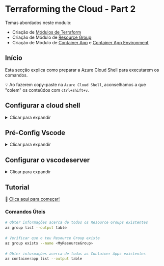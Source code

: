 # Terraforming the Cloud - Part 2

Temas abordados neste modulo:

* Criação de [Módulos de Terraform](https://www.terraform.io/docs/language/modules/syntax.html)
* Criação de Módulo de [Resource Group](https://registry.terraform.io/providers/hashicorp/azurerm/latest/docs/resources/resource_group)
* Criação de Módulo de [Container App](https://registry.terraform.io/providers/hashicorp/azurerm/latest/docs/resources/container_app) e [Container App Environment](https://registry.terraform.io/providers/hashicorp/azurerm/latest/docs/resources/container_app_environment)

## Início

Esta secção explica como preparar a Azure Cloud Shell para executarem os comandos.

💡 Ao fazerem copy-paste na `Azure Cloud Shell`, aconselhamos a que "colem" os conteúdos com `ctrl+shift+v`.

## Configurar a cloud shell

<details>

<summary>Clicar para expandir</summary>

Abrir o endereço com o botão direito do rato numa nova janela/tab (também podem ficar a premir o `ctrl` quando clicarem no link) : <a href="https://portal.azure.com" target="_blank">Open Azure Portal</a>

Autenticar na Azure Cloud:

![alt text](/images/sign_in.png)

Abrir a Cloud Shell:

![alt text](/images/cloud_shell.png)

Selecionar Bash:

![alt text](/images/bash_pshell.png)

Seleciona "Mount storage account" e a subscrição.

![alt text](/images/subscription.png)

Clica Apply depois das seleções.

![alt text](/images/subscription_apply.png)

Seleciona "Select existing storage account" e clica "Next"

![alt text](/images/mount_storage.png)

Seleciona a subscrição <>, o Resource Group "tf-azure-workshop-rg", a Storage account name "tfazureworkshopsatto" e o File share "fileshare" e clica "Select"

![alt text](/images/select_storage_account.png)

Mudar para o editor após a conexão ser realizada:

![alt text](/images/choose_editor.png)

Confirmar a mudança:

![alt text](/images/classic_shell.png)

Clonar o projeto:

```bash
git clone https://github.com/tentwentyone/terraforming-the-cloud-azure-basic-part2.git
```
💡 Ao fazerem copy-paste na `Azure Cloud Shell`, aconselhamos a que "colem" os conteúdos com `ctrl+shift+v`.

Mudar de diretório.

```bash
cd terraforming-the-cloud-azure-basic-part2
```

💡 Ao fazerem copy-paste na `Azure Cloud Shell`, aconselhamos a que "colem" os conteúdos com `ctrl+shift+v`.

Abrir o editor:

![alt text](/images/open_editor.png)

⚠️ NOTA: o editor não atualiza automaticamente quaisquer mudanças, é preciso clicar no botão de refresh, localizado aqui.

![alt text](/images/refresh_vscode.png)

Setup está completo!

![alt text](/images/setup_complete.png)

</details>

## Pré-Config Vscode
<!-- markdownlint-disable MD033 -->
<details>

<summary>Clicar para expandir</summary>
<!-- markdownlint-enable MD033 -->

Para iniciares o workshop terás de aceder ao teu workspace no Coder.

Será facultado um link assim como username e password para que possas fazer o login. Ao chegares a esta página utiliza as credenciais para entrares na plataforma.

![alt text](/images/coder-login.png)

Ao fazerem o login deverão encontrar um workspace já criado para o propósito do workshop semelhante a este:

![alt text](/images/coder-workspaces.png)

⚠️ Não criem um novo workspace.

Ao acederem ao vosso workspace vão conseguir ver se este já se encontra disponível e se tal se verificar podem aceder ao `code-server`

![alt text](/images/coder-server.png)

</details>

## Configurar o vscodeserver
<!-- markdownlint-disable MD033 -->
<details>

<summary>Clicar para expandir</summary>
<!-- markdownlint-enable MD033 -->

Abre o terminal no vscode com o comando:

```bash
ctrl+ç
```

ou se estiveres num mac:

```bash
shift+cmd+c
```

Faz git clone do repositório:

```bash
git clone https://github.com/tentwentyone/terraforming-the-cloud-azure-basic-part2.git
```

Abre a diretoria do projecto:

```bash
cd terraforming-the-cloud-azure-basic-part2/
```

Abre a diretoria com o comando:

```bash
ctrl+k+ctrl+o
```

ou se estiveres num mac:

```bash
cmd+k+cmd+o
```

Seleciona o path para o codetour:

```bash
/home/coder/terraforming-the-cloud-azure-basic-part2
```

Inicia o tour no canto inferior esquerdo do teu Visual Studio Code:

![alt text](/images/codetour.png)

</details>

## Tutorial

🧭 [Clica aqui para começar!](tutorial.md)

### Comandos Úteis

```bash
# Obter informações acerca de todos os Resource Groups existentes
az group list --output table

# Verificar que o teu Resource Group existe
az group exists --name <MyResourceGroup>

# Obter informações acerca de todas as Container Apps existentes
az containerapp list --output table

```
